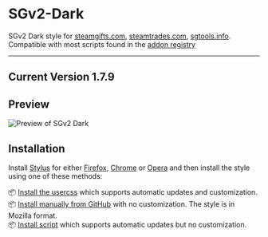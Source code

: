 # SGv2-Dark

SGv2 Dark style for [steamgifts.com](https://www.steamgifts.com), [steamtrades.com](https://www.steamtrades.com), [sgtools.info](https://www.sgtools.info). Compatible with most scripts found in the [addon registry](https://gist.github.com/Sighery/99add4143d03eab994efc03776d13c03#file-sg-addons-thread-md)

---
 
## Current Version 1.7.9

## Preview
![Preview of SGv2 Dark](./screenshots/Giveaway.png)

## Installation

Install [Stylus](https://add0n.com/stylus.html) for either [Firefox](https://addons.mozilla.org/en-US/firefox/addon/styl-us/), [Chrome](https://chrome.google.com/webstore/detail/stylus/clngdbkpkpeebahjckkjfobafhncgmne) or [Opera](https://addons.opera.com/en-gb/extensions/details/stylus/) and then install the style using one of these methods:

📦 [Install the usercss](https://github.com/SquishedPotatoe/SGv2-Dark/raw/master/SGv2-Dark.user.css) which supports automatic updates and customization.<br>
📦 [Install manually from GitHub](https://github.com/SquishedPotatoe/SGv2-Dark/raw/master/SGv2-Dark.css) with no customization. The style is in Mozilla format.<br>
📦 [Install script](https://github.com/SquishedPotatoe/SGv2-Dark/raw/master/SGv2-Dark.user.js)  which supports automatic updates but no customization.<br>